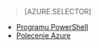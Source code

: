 > [AZURE.SELECTOR]
- [Programu PowerShell](../articles/virtual-network/virtual-networks-create-nsg-classic-ps.md)
- [Polecenie Azure](../articles/virtual-network/virtual-networks-create-nsg-classic-cli.md)